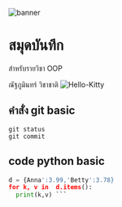 ![banner](https://picsum.photos/900/250)
# สมุดบันทึก

สำหรับรายวิชา OOP

ณัฐภูมินทร์ วิชาชาติ
![Hello-Kitty](https://github.com/nathaphumin/nathaphumin.github.io/assets/159878340/192f35e5-2ed7-4562-95a7-094a227db2c7)

## คำสั่ง git basic
```
git status
git commit
```

## code python basic
``` python
d = {Anna':3.99,'Betty':3.78}
for k, v in  d.items():
  print(k,v) ```

